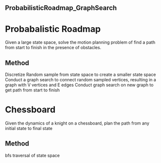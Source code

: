 ## ProbabilisticRoadmap_GraphSearch

# Probabalistic Roadmap
Given a large state space, solve the motion planning problem of find a path from start to finish in the presence of obstacles.

## Method
Discretize
Random sample from state space to create a smaller state space
Conduct a graph search to connect random sampled vertices, resulting in a graph with V vertices and E edges
Conduct graph search on new graph to get path from start to finish

# Chessboard
Given the dynamics of a knight on a chessboard, plan the path from any initial state to final state

## Method
bfs traversal of state space
